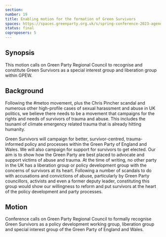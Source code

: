 ```yaml
---
section:
number: 19
title: Enabling motion for the formation of Green Survivors
spaces: https://spaces.greenparty.org.uk/s/spring-conference-2023-agenda-forum/?contentId=119571
status: final
coproposers: 5
---
```

## Synopsis
This motion calls on Green Party Regional Council to recognise and constitute Green Survivors as a special interest group and liberation group within GPEW.

## Background
Following the #metoo movement, plus the Chris Pincher scandal and numerous other high-profile cases of sexual harassment and abuse in UK politics, we believe there needs to be a movement that campaigns for the rights and needs of survivors of trauma and abuse. This includes the tsunami of climate emergency related trauma that is already hitting humanity.

Green Survivors will campaign for better, survivor-centred, trauma-informed policy and processes within the Green Party of England and Wales. We will also campaign for support for survivors to get elected. Our aim is to show how the Green Party are best placed to advocate and support victims of abuse and trauma. At the time of writing, no other party in the UK has a liberation group or policy development group with the concerns of survivors at its heart. Following a number of scandals to do with accusations and convictions of abuse, particularly by Green Party councillors, activists and even a former deputy leader, constituting this group would show our willingness to reform and put survivors at the heart of the policy development and party processes.

## Motion
Conference calls on Green Party Regional Council to formally recognise Green Survivors as a policy development working group, liberation group and special interest group of the Green Party of England and Wales.
